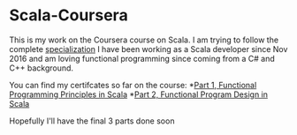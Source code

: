 # Scala-Coursera

This is my work on the Coursera course on Scala. I am trying to follow the complete [specialization](https://www.coursera.org/specializations/scala)
I have been working as a Scala developer since Nov 2016 and am loving functional programming since coming from a C# and C++ background.

You can find my certifcates so far on the course:
*[Part 1, Functional Programming Principles in Scala](https://www.coursera.org/account/accomplishments/records/8HNVL9B9FX4L)
*[Part 2, Functional Program Design in Scala](https://www.coursera.org/account/accomplishments/records/38VPPALFZ97N)

Hopefully I'll have the final 3 parts done soon